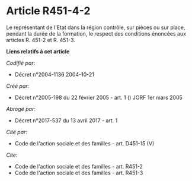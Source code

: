 # Article R451-4-2

Le représentant de l'Etat dans la région contrôle, sur pièces ou sur place, pendant la durée de la formation, le respect des
conditions énoncées aux articles R. 451-2 et R. 451-3.

**Liens relatifs à cet article**

_Codifié par_:

  - Décret n°2004-1136 2004-10-21

_Créé par_:

  - Décret n°2005-198 du 22 février 2005 - art. 1 () JORF 1er mars 2005

_Abrogé par_:

  - Décret n°2017-537 du 13 avril 2017 - art. 1

_Cité par_:

  - Code de l'action sociale et des familles - art. D451-15 (V)

_Cite_:

  - Code de l'action sociale et des familles - art. R451-2
  - Code de l'action sociale et des familles - art. R451-3
